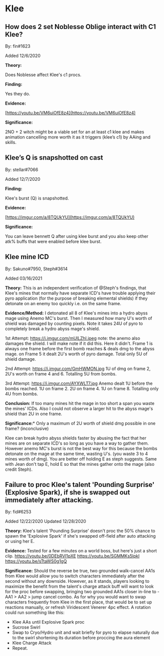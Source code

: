 # Klee

## How does 2 set Noblesse Oblige interact with C1 Klee?

By: fin\#1623

Added 12/6/2020

**Theory:**

Does Noblesse affect Klee's c1 procs.

**Finding:**

Yes they do.

**Evidence:**

[https://youtu.be/VM6uiOfE8z4](https://youtu.be/VM6uiOfE8z4)

**Significance:**

2NO + 2 witch might be a viable set for an at least c1 klee and makes animation cancelling more worth it as it triggers \(klee’s c1\) by AAing and skills.

## Klee’s Q is snapshotted on cast

By: stellar\#7066

Added 12/7/2020

**Finding:**

Klee's burst \(Q\) is snapshotted.

**Evidence:**

[https://imgur.com/a/8TQUkYU](https://imgur.com/a/8TQUkYU)

**Significance:**

You can leave bennett Q after using klee burst and you also keep other atk% buffs that were enabled before klee burst.

## Klee mine ICD

By: Sakuno\#7950, Steph\#3614

Added 03/16/2021

**Theory:** 
This is an independent verification of @Steph's findings, that Klee's mines that normally have separate ICD's have trouble applying their pyro application (for the purpose of breaking elemental shields) if they detonate on an enemy too quickly i.e. on the same frame.


**Evidence/Method:**
I detonated all 8 of Klee's mines into a hydro abyss mage using Anemo MC's burst. Then I measured how many U's worth of shield was damaged by counting pixels. Note it takes 24U of pyro to completely break a hydro abyss mage's shield.

1st Attempt:
https://i.imgur.com/mUlLZhI.jpeg
note: the anemo also damages the shield. I will make note if it did this. Here it didn't. Frame 1 is always one frame before the first bomb reaches & deals dmg to the abyss mage.
on Frame 5 it dealt 2U's worth of pyro damage. Total only 5U of shield damage.

2nd Attempt:
https://i.imgur.com/GmHWMON.jpg
1U of dmg on frame 2, 2U's worth on frame 4 and 6. Totalling 5U from bombs.

3rd Attempt:
https://i.imgur.com/AYXWLT7.jpg
Anemo dealt 1U before the bombs reached. 1U on frame 2. 2U on frame 4. 1U on frame 8. Totalling only 4U from bombs.

**Conclusion:**
If too many mines hit the mage in too short a span you waste the mines' ICDs. Also I could not observe a larger hit to the abyss mage's shield than 2U in one frame. 


**Significance:***
Only a maximum of 2U worth of shield dmg possible in one frame? (inconclusive)

Klee can break hydro abyss shields faster by abusing the fact that her mines are on separate ICD's so long as you have a way to gather them. However anemo MC's burst is not the best way for this because the bombs detonate on the mage at the same time, wasting U's. (you waste 3 to 4 mines worth of dmg). You are better off holding E as steph suggests. Same with Jean don't tap E, hold E so that the mines gather onto the mage (also credit Steph).

## Failure to proc Klee's talent 'Pounding Surprise' (Explosive Spark), if she is swapped out immediately after attacking.

By: fid\#6253

Added 12/22/2020
Updated 12/28/2020

**Theory:**
Klee's talent 'Pounding Surprise' doesn't proc the 50% chance to spawn the 'Explosive Spark' if she's swapped off-field after auto attacking or using her E. 

**Evidence:**
Tested for a few minutes on a world boss, but here's just a short clip. 
https://youtu.be/0DEbRVl1pXE
https://youtu.be/SGMMKs5lpkI
https://youtu.be/sTtaWS0g1gQ

**Significance:** 
Should the reverse be true, two grounded walk-cancel AA1s from Klee would allow you to switch characters immediately after the second without any downside. However, as it stands, players looking to maximize the benefit from the talent's charge attack buff will want to look for the proc before swapping, bringing two grounded AA1s closer in-line to -
AA1 > AA2 > jump cancel combo. 
As for why you would want to swap characters frequently from Klee in the first place, that would be to set up reactions manually, or refresh Viridescent Venerer 4pc effect. 
A rotation could run something like this:
* Klee AAs until Explosive Spark proc
* Sucrose Swirl
* Swap to Cryo/Hydro unit and wait briefly for pyro to elapse naturally due to the swirl shortening its duration before proccing the aura element
* Klee Charge Attack
* Repeat.
